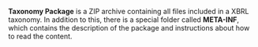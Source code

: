 **Taxonomy Package** is a ZIP archive containing all files included in a XBRL taxonomy. In addition to this, there is a special folder called **META-INF**, which contains the description of the package and instructions about how to read the content.

